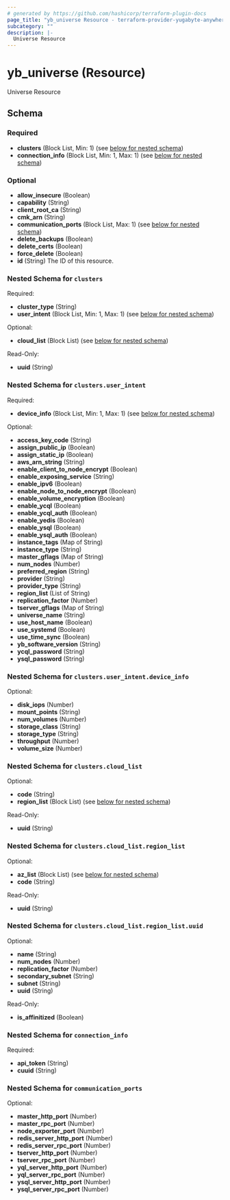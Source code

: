 ```yaml
---
# generated by https://github.com/hashicorp/terraform-plugin-docs
page_title: "yb_universe Resource - terraform-provider-yugabyte-anywhere"
subcategory: ""
description: |-
  Universe Resource
---
```


# yb_universe (Resource)

Universe Resource



<!-- schema generated by tfplugindocs -->
## Schema

### Required

- **clusters** (Block List, Min: 1) (see [below for nested schema](#nestedblock--clusters))
- **connection_info** (Block List, Min: 1, Max: 1) (see [below for nested schema](#nestedblock--connection_info))

### Optional

- **allow_insecure** (Boolean)
- **capability** (String)
- **client_root_ca** (String)
- **cmk_arn** (String)
- **communication_ports** (Block List, Max: 1) (see [below for nested schema](#nestedblock--communication_ports))
- **delete_backups** (Boolean)
- **delete_certs** (Boolean)
- **force_delete** (Boolean)
- **id** (String) The ID of this resource.

<a id="nestedblock--clusters"></a>
### Nested Schema for `clusters`

Required:

- **cluster_type** (String)
- **user_intent** (Block List, Min: 1, Max: 1) (see [below for nested schema](#nestedblock--clusters--user_intent))

Optional:

- **cloud_list** (Block List) (see [below for nested schema](#nestedblock--clusters--cloud_list))

Read-Only:

- **uuid** (String)

<a id="nestedblock--clusters--user_intent"></a>
### Nested Schema for `clusters.user_intent`

Required:

- **device_info** (Block List, Min: 1, Max: 1) (see [below for nested schema](#nestedblock--clusters--user_intent--device_info))

Optional:

- **access_key_code** (String)
- **assign_public_ip** (Boolean)
- **assign_static_ip** (Boolean)
- **aws_arn_string** (String)
- **enable_client_to_node_encrypt** (Boolean)
- **enable_exposing_service** (String)
- **enable_ipv6** (Boolean)
- **enable_node_to_node_encrypt** (Boolean)
- **enable_volume_encryption** (Boolean)
- **enable_ycql** (Boolean)
- **enable_ycql_auth** (Boolean)
- **enable_yedis** (Boolean)
- **enable_ysql** (Boolean)
- **enable_ysql_auth** (Boolean)
- **instance_tags** (Map of String)
- **instance_type** (String)
- **master_gflags** (Map of String)
- **num_nodes** (Number)
- **preferred_region** (String)
- **provider** (String)
- **provider_type** (String)
- **region_list** (List of String)
- **replication_factor** (Number)
- **tserver_gflags** (Map of String)
- **universe_name** (String)
- **use_host_name** (Boolean)
- **use_systemd** (Boolean)
- **use_time_sync** (Boolean)
- **yb_software_version** (String)
- **ycql_password** (String)
- **ysql_password** (String)

<a id="nestedblock--clusters--user_intent--device_info"></a>
### Nested Schema for `clusters.user_intent.device_info`

Optional:

- **disk_iops** (Number)
- **mount_points** (String)
- **num_volumes** (Number)
- **storage_class** (String)
- **storage_type** (String)
- **throughput** (Number)
- **volume_size** (Number)



<a id="nestedblock--clusters--cloud_list"></a>
### Nested Schema for `clusters.cloud_list`

Optional:

- **code** (String)
- **region_list** (Block List) (see [below for nested schema](#nestedblock--clusters--cloud_list--region_list))

Read-Only:

- **uuid** (String)

<a id="nestedblock--clusters--cloud_list--region_list"></a>
### Nested Schema for `clusters.cloud_list.region_list`

Optional:

- **az_list** (Block List) (see [below for nested schema](#nestedblock--clusters--cloud_list--region_list--az_list))
- **code** (String)

Read-Only:

- **uuid** (String)

<a id="nestedblock--clusters--cloud_list--region_list--az_list"></a>
### Nested Schema for `clusters.cloud_list.region_list.uuid`

Optional:

- **name** (String)
- **num_nodes** (Number)
- **replication_factor** (Number)
- **secondary_subnet** (String)
- **subnet** (String)
- **uuid** (String)

Read-Only:

- **is_affinitized** (Boolean)





<a id="nestedblock--connection_info"></a>
### Nested Schema for `connection_info`

Required:

- **api_token** (String)
- **cuuid** (String)


<a id="nestedblock--communication_ports"></a>
### Nested Schema for `communication_ports`

Optional:

- **master_http_port** (Number)
- **master_rpc_port** (Number)
- **node_exporter_port** (Number)
- **redis_server_http_port** (Number)
- **redis_server_rpc_port** (Number)
- **tserver_http_port** (Number)
- **tserver_rpc_port** (Number)
- **yql_server_http_port** (Number)
- **yql_server_rpc_port** (Number)
- **ysql_server_http_port** (Number)
- **ysql_server_rpc_port** (Number)


